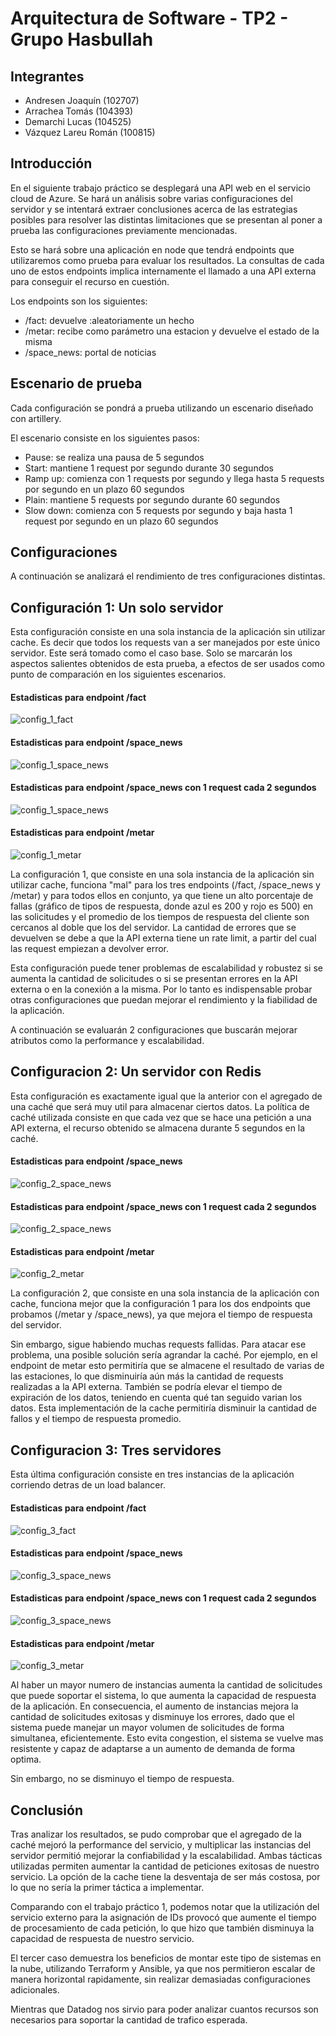 # Arquitectura de Software - TP2 - Grupo Hasbullah

## **Integrantes**
- Andresen Joaquín (102707)
- Arrachea Tomás (104393)
- Demarchi Lucas (104525)
- Vázquez Lareu Román (100815)

## **Introducción**
En el siguiente trabajo práctico se desplegará una API web en el servicio cloud de Azure. Se hará un análisis sobre varias configuraciones del servidor y se intentará extraer conclusiones acerca de las estrategias posibles para resolver las distintas limitaciones que se presentan al poner a prueba las configuraciones previamente mencionadas.

Esto se hará sobre una aplicación en node que tendrá endpoints que utilizaremos como prueba para evaluar los resultados. La consultas de cada uno de estos endpoints implica internamente el llamado a una API externa para conseguir el recurso en cuestión. 

Los endpoints son los siguientes:
* /fact: devuelve :aleatoriamente un hecho
* /metar: recibe como parámetro una estacion y devuelve el estado de la misma
* /space_news: portal de noticias

## **Escenario de prueba**
Cada configuración se pondrá a prueba utilizando un escenario diseñado con artillery.

El escenario consiste en los siguientes pasos:
- Pause: se realiza una pausa de 5 segundos
- Start: mantiene 1 request por segundo durante 30 segundos
- Ramp up: comienza con 1 requests por segundo y llega hasta 5 requests por segundo en un plazo 60 segundos
- Plain: mantiene 5 requests por segundo durante 60 segundos
- Slow down: comienza con 5 requests por segundo y baja hasta 1 request por segundo en un plazo 60 segundos


## **Configuraciones**
A continuación se analizará el rendimiento de tres configuraciones distintas.

## Configuración 1: Un solo servidor
Esta configuración consiste en una sola instancia de la aplicación sin utilizar cache. Es decir que todos los requests van a ser manejados por este único servidor. Este será tomado como el caso base. Solo se marcarán los aspectos salientes obtenidos de esta prueba, a efectos de ser usados como punto de comparación en los siguientes escenarios.

#### Estadisticas para endpoint /fact
![config_1_fact](./imagenes_nuevas/config_1_fact.png "Estadisticas para endpoint /fact")

#### Estadisticas para endpoint /space_news
![config_1_space_news](./imagenes_nuevas/config_1_news.png "Estadisticas para endpoint /space_news")

#### Estadisticas para endpoint /space_news con 1 request cada 2 segundos
![config_1_space_news](./imagenes_nuevas/config_1_news_slow.png "Estadisticas para endpoint /space_news")

#### Estadisticas para endpoint /metar
![config_1_metar](./imagenes_nuevas/config_1_metar.png "Estadisticas para endpoint /metar")

La configuración 1, que consiste en una sola instancia de la aplicación sin utilizar cache, funciona "mal" para los tres endpoints (/fact, /space_news y /metar) y para todos ellos en conjunto, ya que tiene un alto porcentaje de fallas (gráfico de tipos de respuesta, donde azul es 200 y rojo es 500) en las solicitudes y el promedio de los tiempos de respuesta del cliente son cercanos al doble que los del servidor. La cantidad de errores que se devuelven se debe a que la API externa tiene un rate limit, a partir del cual las request empiezan a devolver error.

Esta configuración puede tener problemas de escalabilidad y robustez si se aumenta la cantidad de solicitudes o si se presentan errores en la API externa o en la conexión a la misma. Por lo tanto es indispensable probar otras configuraciones que puedan mejorar el rendimiento y la fiabilidad de la aplicación.

A continuación se evaluarán 2 configuraciones que buscarán mejorar atributos como la performance y escalabilidad.

## Configuracion 2: Un servidor con Redis
Esta configuración es exactamente igual que la anterior con el agregado de una caché que será muy util para almacenar ciertos datos. La política de caché utilizada consiste en que cada vez que se hace una petición a una API externa, el recurso obtenido se almacena durante 5 segundos en la caché.

#### Estadisticas para endpoint /space_news
![config_2_space_news](./imagenes_nuevas/config_2_news.png "Estadisticas para endpoint /space_news")

#### Estadisticas para endpoint /space_news con 1 request cada 2 segundos
![config_2_space_news](./imagenes_nuevas/config_2_news_slow.png "Estadisticas para endpoint /space_news")

#### Estadisticas para endpoint /metar
![config_2_metar](./imagenes_nuevas/config_2_metar.png "Estadisticas para endpoint /metar")

La configuración 2, que consiste en una sola instancia de la aplicación con cache, funciona mejor que la configuración 1 para los dos endpoints que probamos (/metar y /space_news), ya que mejora el tiempo de respuesta del servidor.

Sin embargo, sigue habiendo muchas requests fallidas. Para atacar ese problema, una posible solución sería agrandar la caché. Por ejemplo, en el endpoint de metar esto permitiría que se almacene el resultado de varias de las estaciones, lo que disminuiría aún más la cantidad de requests realizadas a la API externa. También se podría elevar el tiempo de expiración de los datos, teniendo en cuenta qué tan seguido varian los datos. Esta implementación de la cache permitiría disminuir la cantidad de fallos y el tiempo de respuesta promedio.

## Configuracion 3: Tres servidores
Esta última configuración consiste en tres instancias de la aplicación corriendo detras de un load balancer.

#### Estadisticas para endpoint /fact
![config_3_fact](./imagenes_nuevas/config_3_fact.png "Estadisticas para endpoint /fact")

#### Estadisticas para endpoint /space_news
![config_3_space_news](./imagenes_nuevas/config_3_news.png "Estadisticas para endpoint /space_news")

#### Estadisticas para endpoint /space_news con 1 request cada 2 segundos
![config_3_space_news](./imagenes_nuevas/config_3_news_slow.png "Estadisticas para endpoint /space_news")

#### Estadisticas para endpoint /metar
![config_3_metar](./imagenes_nuevas/config_3_metar.png "Estadisticas para endpoint /metar")

Al haber un mayor numero de instancias aumenta la cantidad de solicitudes que puede soportar el sistema, lo que aumenta la capacidad de respuesta de la aplicación. En consecuencia, el aumento de instancias mejora la cantidad de solicitudes exitosas y disminuye los errores, dado que el sistema puede manejar un mayor volumen de solicitudes de forma simultanea, eficientemente. Esto evita congestion, el sistema se vuelve mas resistente y capaz de adaptarse a un aumento de demanda de forma optima.

Sin embargo, no se disminuyo el tiempo de respuesta.

## **Conclusión**
Tras analizar los resultados, se pudo comprobar que el agregado de la caché mejoró la performance del servicio, y multiplicar las instancias del servidor permitió mejorar la confiabilidad y la escalabilidad. Ambas tácticas utilizadas permiten aumentar la cantidad de peticiones exitosas de nuestro servicio. La opción de la cache tiene la desventaja de ser más costosa, por lo que no sería la primer táctica a implementar.

Comparando con el trabajo práctico 1, podemos notar que la utilización del servicio externo para la asignación de IDs provocó que aumente el tiempo de procesamiento de cada petición, lo que hizo que también disminuya la capacidad de respuesta de nuestro servicio.

El tercer caso demuestra los beneficios de montar este tipo de sistemas en la nube, utilizando Terraform y Ansible, ya que nos permitieron escalar de manera horizontal  rapidamente, sin realizar demasiadas configuraciones adicionales.

Mientras que Datadog nos sirvio para poder analizar cuantos recursos son necesarios para soportar la cantidad de trafico esperada.